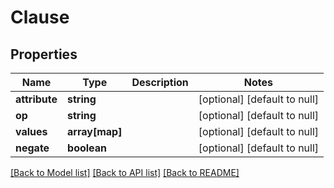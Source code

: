 # Clause

## Properties
Name | Type | Description | Notes
------------ | ------------- | ------------- | -------------
**attribute** | **string** |  | [optional] [default to null]
**op** | **string** |  | [optional] [default to null]
**values** | **array[map]** |  | [optional] [default to null]
**negate** | **boolean** |  | [optional] [default to null]

[[Back to Model list]](../README.md#documentation-for-models) [[Back to API list]](../README.md#documentation-for-api-endpoints) [[Back to README]](../README.md)


